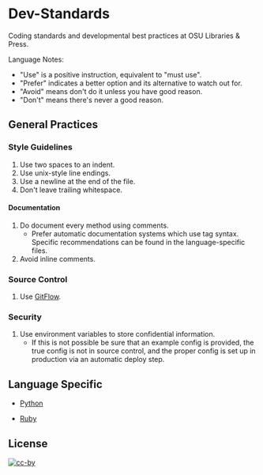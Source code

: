 Dev-Standards
=============

Coding standards and developmental best practices at OSU Libraries &amp; Press.

Language Notes:

 * "Use" is a positive instruction, equivalent to "must use".
 * "Prefer" indicates a better option and its alternative to watch out for.
 * "Avoid" means don't do it unless you have good reason.
 * "Don't" means there's never a good reason.

General Practices
------------------

### Style Guidelines

1. Use two spaces to an indent.
2. Use unix-style line endings.
3. Use a newline at the end of the file.
4. Don't leave trailing whitespace.

#### Documentation

1. Do document every method using comments.
   * Prefer automatic documentation systems which use tag syntax.
     Specific recommendations can be found in the language-specific files.
2. Avoid inline comments.

### Source Control
1. Use [GitFlow](https://github.com/nvie/gitflow).

### Security

 1. Use environment variables to store confidential information.
    * If this is not possible be sure that an example config is provided, the true config is not in source control, and the proper config is set up in production
      via an automatic deploy step.

Language Specific
------------------

 * [Python](python.md)

 * [Ruby](ruby.md)


License
-------

[![cc-by](http://i.creativecommons.org/l/by/3.0/88x31.png)](http://creativecommons.org/licenses/by/3.0)



